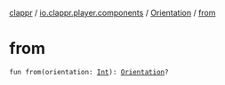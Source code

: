 [clappr](../../index.md) / [io.clappr.player.components](../index.md) / [Orientation](index.md) / [from](./from.md)

# from

`fun from(orientation: `[`Int`](https://kotlinlang.org/api/latest/jvm/stdlib/kotlin/-int/index.html)`): `[`Orientation`](index.md)`?`